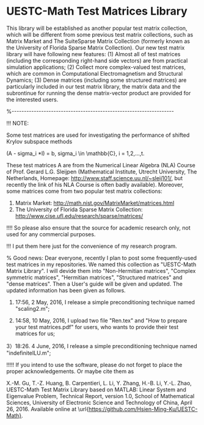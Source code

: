 # UESTC-Math Test Matrices Library
This library will be established as another popular test matrix collection, which will be different from some previous test matrix collections, such as Matrix Market and The SuiteSparse Matrix Collection (formerly known as the University of Florida Sparse Matrix Collection). Our new test matrix library will have following new features: 
(1) Almost all of test matrices (including the corresponding right-hand side vectors) are from practical simulation applications;
(2) Collect more complex-valued test matrices, which are common in Computational Electromagnetism and Structural Dynamics;
(3) Dense matrices (including some structured matrices) are particularly included in our test matrix library, the matrix data and the subrontinue for running the dense matrix-vector product are provided for the interested users.

%------------------------------------------------------------------

!!! NOTE:

Some test matrices are used for investigating the performance of shifted Krylov subspace methods

(A - sigma_i *I) = b, sigma_i \in \mathbb{C}, i = 1,2,...,t.

These test matrices A are from the Numerical Linear Algebra (NLA) Course of Prof. Gerard L.G. Sleijpen 
(Mathematical Institute, Utrecht University, The Netherlands, Homepage: http://www.staff.science.uu.nl/~sleij101/, but recently the link of his NLA Course is often badly available). Moreover, some matrices come from two popular test matrix collections:

1. Matrix Market: http://math.nist.gov/MatrixMarket/matrices.html
2. The University of Florida Sparse Matrix Collection: http://www.cise.ufl.edu/research/sparse/matrices/

!!!! So please also ensure that the source for academic research only, not used for any commercial purposes.

!!!  I put them here just for the convenience of my research program.

% Good news: 
Dear everyone, recently I plan to post some frequently-used test matrices in my repositories. We named this collection as 
"UESTC-Math Matrix Library". I will devide them into "Non-Hermitian matrices", "Complex symmetric matrices", "Hermitian 
matrices", "Structured matrices" and "dense matrices". Then a User's guide will be given and updated. The updated information has been given as follows.

1) 17:56, 2 May, 2016, I release a simple preconditioning technique named "scaling2.m";

2) 14:58, 10 May, 2016, I upload two file "Ren.tex"  and "How to prepare your test matrices.pdf" for users, who wants to provide their test matrices for us;

3）18:26. 4 June, 2016, I release a simple preconditioning technique named "indefiniteILU.m";

!!!!! If you intend to use the software, please do not forget to place the proper acknowledgements. Or maybe cite them as

X.-M. Gu, T.-Z. Huang, B. Carpentieri, L. Li, Y. Zhang, H.-B. Li, Y.-L. Zhao, UESTC-Math Test Matrix Library based on MATLAB: Linear 
System and Eigenvalue Problem, Technical Report, version 1.0, School of Mathematical Sciences, University of Electronic Science 
and Technology of China, April 26, 2016. Available online at \url{https://github.com/Hsien-Ming-Ku/UESTC-Math}.
